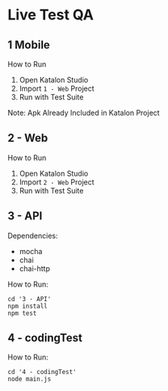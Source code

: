# Live Test QA

## 1 Mobile
How to Run
1. Open Katalon Studio
2. Import `1 - Web` Project
3. Run with Test Suite

Note: Apk Already Included in Katalon Project

## 2 - Web
How to Run
1. Open Katalon Studio
2. Import `2 - Web` Project
3. Run with Test Suite

## 3 - API

Dependencies: 
- mocha
- chai
- chai-http

How to Run:
```
cd '3 - API'
npm install
npm test
```

## 4 - codingTest

How to Run:
```
cd '4 - codingTest'
node main.js
```
